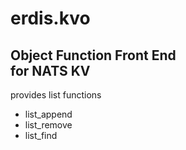 # erdis.kvo
Object Function Front End <br>
for NATS KV
---
provides list functions <br>
<ul>
  <li>list_append</li>
  <li>list_remove</li>
  <li>list_find</li>
</ul>

